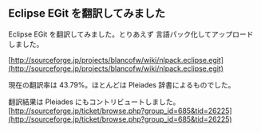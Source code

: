 ## Eclipse EGit を翻訳してみました

Eclipse EGit を翻訳してみました。とりあえず 言語パック化してアップロードしました。

[http://sourceforge.jp/projects/blancofw/wiki/nlpack.eclipse.egit](http://sourceforge.jp/projects/blancofw/wiki/nlpack.eclipse.egit)

現在の翻訳率は 43.79%。ほとんどは Pleiades 辞書によるものでした。

翻訳結果は Pleiades にもコントリビュートしました。
[http://sourceforge.jp/ticket/browse.php?group_id=685&tid=26225](http://sourceforge.jp/ticket/browse.php?group_id=685&tid=26225)
